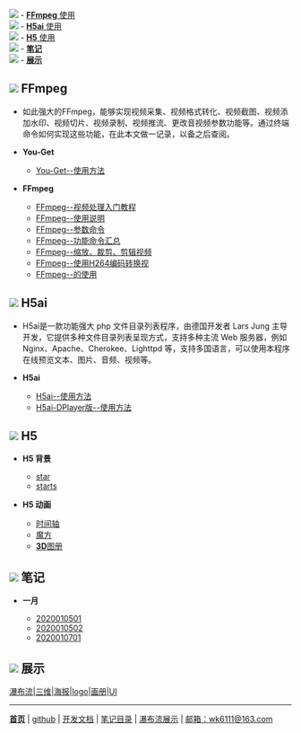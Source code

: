 ![](https://pub.idqqimg.com/pc/misc/files/20190523/789deec63b527ba439bc5e627de26e11.png) - [**FFmpeg** 使用](#-ffmpeg)  
![](https://pub.idqqimg.com/pc/misc/files/20190523/789deec63b527ba439bc5e627de26e11.png) - [**H5ai** 使用](#-h5ai)  
![](https://pub.idqqimg.com/pc/misc/files/20190523/789deec63b527ba439bc5e627de26e11.png) - [**H5** 使用](#-h5)  
![](https://pub.idqqimg.com/pc/misc/files/20190523/789deec63b527ba439bc5e627de26e11.png) - [**笔记**](#-笔记)  
![](https://pub.idqqimg.com/pc/misc/files/20190523/789deec63b527ba439bc5e627de26e11.png) - [**展示**](#-展示)  

## ![](https://pub.idqqimg.com/pc/misc/files/20190523/789deec63b527ba439bc5e627de26e11.png) FFmpeg

  - 如此强大的FFmpeg，能够实现视频采集、视频格式转化、视频截图、视频添加水印、视频切片、视频录制、视频推流、更改音视频参数功能等。通过终端命令如何实现这些功能，在此本文做一记录，以备之后查阅。


  - **You-Get**

    - [You-Get--使用方法](文章/You-Get使用方法.markdown)


  - **FFmpeg**

    - [FFmpeg--视频处理入门教程](文章/FFmpeg视频处理入门教程.markdown)
    - [FFmpeg--使用说明](文章/FFmpeg使用说明.markdown)
    - [FFmpeg--参数命令](文章/FFmpeg参数命令.markdown)
    - [FFmpeg--功能命令汇总](文章/FFmpeg功能命令汇总.markdown)
    - [FFmpeg--缩放、裁剪、剪辑视频](文章/ffmpeg缩放、裁剪、剪辑视频.markdown)
    - [FFmpeg--使用H264编码转换视](文章/FFmpeg使用H264编码转换视.markdown)
    - [FFmpeg--的使用](文章/FFmpeg的使用.markdown)

## ![](https://pub.idqqimg.com/pc/misc/files/20190523/789deec63b527ba439bc5e627de26e11.png) H5ai

  - H5ai是一款功能强大 php 文件目录列表程序，由德国开发者 Lars Jung 主导开发，它提供多种文件目录列表呈现方式，支持多种主流 Web 服务器，例如 Nginx、Apache、Cherokee、Lighttpd 等，支持多国语言，可以使用本程序在线预览文本、图片、音频、视频等。


  - **H5ai**

    - [H5ai--使用方法](文章/H5ai.markdown)
    - [H5ai-DPlayer版--使用方法](文章/h5ai-DPlayer版.markdown)



## ![](https://pub.idqqimg.com/pc/misc/files/20190523/789deec63b527ba439bc5e627de26e11.png) H5

  - **H5 背景**

    - [star](文章/代码/star.htm)                  
    - [starts](文章/代码/starts.html)             


  - **H5 动画**

    - [时间轴](https://www.html5tricks.com/demo/jquery-event-timeline/index.html)
    - [魔方](https://www.html5tricks.com/demo/html5-css3-3d-rubik-cube/index.html)
    - [**3D**图册](文章/3D旋转.markdown)

## ![](https://pub.idqqimg.com/pc/misc/files/20190523/789deec63b527ba439bc5e627de26e11.png) 笔记

  - **一月**

    - [2020010501](文章/2020010501.markdown)
    - [2020010502](文章/2020010502.markdown)
    - [2020010701](文章/20200107.markdown)

##  ![](https://pub.idqqimg.com/pc/misc/files/20190523/789deec63b527ba439bc5e627de26e11.png) 展示

[瀑布流](瀑布流.md)|[三维](文章/平衡车-动动三维.markdown)|[海报](文章/产品海报[11p].markdown)|[logo](文章/金融logo[20P].markdown)|[画册](文章/植保无人机画册[24P].markdown)|[UI](文章/UI.markdown)


------
[**首页**](https://wk6111.github.io/6111/)  |  [github](https://github.com/wk6111)  |  [开发文档](https://guides.github.com/features/mastering-markdown/)  |  [笔记目录](笔记目录.markdown)  |  [瀑布流展示](瀑布流.md)  |  [邮箱：wk6111@163.com](wk6111@163.com)
